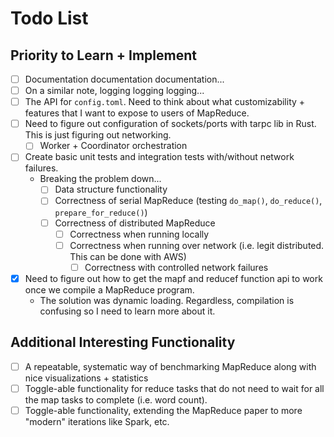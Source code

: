 # Todo List
## Priority to Learn + Implement
- [ ] Documentation documentation documentation...
- [ ] On a similar note, logging logging logging...
- [ ] The API for `config.toml`. Need to think about what customizability + features that I want to expose to users of MapReduce. 
- [ ] Need to figure out configuration of sockets/ports with tarpc lib in Rust. This is just figuring out networking.
  - [ ] Worker + Coordinator orchestration
- [ ] Create basic unit tests and integration tests with/without network failures. 
  - Breaking the problem down...
    - [ ] Data structure functionality
    - [ ] Correctness of serial MapReduce (testing `do_map()`, `do_reduce()`, `prepare_for_reduce()`)
    - [ ] Correctness of distributed MapReduce
      - [ ] Correctness when running locally
      - [ ] Correctness when running over network (i.e. legit distributed. This can be done with AWS)
        - [ ] Correctness with controlled network failures
- [X] Need to figure out how to get the mapf and reducef function api to work once we compile a MapReduce program.
  - The solution was dynamic loading. Regardless, compilation is confusing so I need to learn more about it.

## Additional Interesting Functionality
- [ ] A repeatable, systematic way of benchmarking MapReduce along with nice visualizations + statistics
- [ ] Toggle-able functionality for reduce tasks that do not need to wait for all the map tasks to complete (i.e. word count).
- [ ] Toggle-able functionality, extending the MapReduce paper to more "modern" iterations like Spark, etc.
